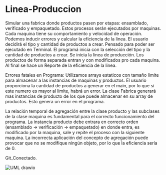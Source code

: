 # Linea-Produccion
Simular una fabrica donde productos pasen por etapas: ensamblado, verificado y empaquetado. Estos procesos serán ejecutados por maquinas. Cada maquina tiene su comportamiento y velocidad de operación. Podemos inducir errores y calcular la eficiencia de la linea. El usuario decidirá el tipo y cantidad de productos a crear. Pensado para poder ser ejecutado en Terminal. El programá inicia con la selección del tipo y la cantidad de productos a crear. Se inicia la linea de producción. Los productos de forma separada entran y con modificados pro cada maquina. Al final se hace un Reporte de la eficiencia de la linea. 

Errores fatales en Programa:
Utilizamos arrays estaticos con tamaño limite para almacenar a las instancias de maquinas y productos. El usuario proporciona la cantidad de productos a generar en el main, por lo que si este numero es mayor al limite, habrá un error. La clase Fabrica generará mas instancias de producto de los que puede almacenar en su array de productos. Esto genera un error en el programa.

La relación temporal de agregación entre la clase producto y las subclases de la clase maquina es fundamental para el correcto funcionamiento del programa. La instancia producto debe entrara en correcto orden (ensamblado -> verificación -> empaquetado) en donde entra, es modificado por la maquina, sale y repite el proceso con la siguiente maquina. La incorrecta aplicación del concepto de agregación puede provocar que no se modifique ningún objeto, por lo que la eficiencia sería de 0. 

Git_Conectado.

![UML drawio](https://github.com/user-attachments/assets/9510e44a-489f-41a1-8dce-d6f3f150f6c6)
